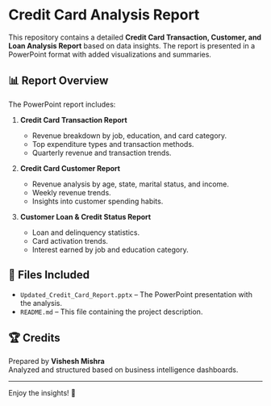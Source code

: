 # Credit Card Analysis Report

This repository contains a detailed **Credit Card Transaction, Customer, and Loan Analysis Report** based on data insights. The report is presented in a PowerPoint format with added visualizations and summaries.

## 📊 Report Overview

The PowerPoint report includes:
1. **Credit Card Transaction Report**
   - Revenue breakdown by job, education, and card category.
   - Top expenditure types and transaction methods.
   - Quarterly revenue and transaction trends.

2. **Credit Card Customer Report**
   - Revenue analysis by age, state, marital status, and income.
   - Weekly revenue trends.
   - Insights into customer spending habits.

3. **Customer Loan & Credit Status Report**
   - Loan and delinquency statistics.
   - Card activation trends.
   - Interest earned by job and education category.

## 📂 Files Included

- `Updated_Credit_Card_Report.pptx` – The PowerPoint presentation with the analysis.
- `README.md` – This file containing the project description.

## 🏆 Credits

Prepared by **Vishesh Mishra**  
Analyzed and structured based on business intelligence dashboards.

---

Enjoy the insights! 🚀
